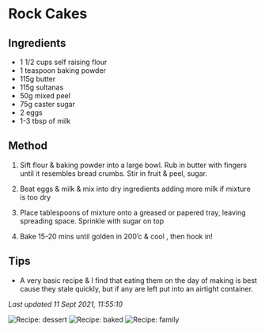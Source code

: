 # Rock Cakes

## Ingredients
- 1 1/2 cups self raising flour
- 1 teaspoon baking powder
- 115g butter
- 115g sultanas
- 50g mixed peel
- 75g caster sugar
- 2 eggs
- 1-3 tbsp of milk

## Method
1. Sift flour & baking powder into a large bowl. Rub in butter with fingers until it resembles bread crumbs. Stir in fruit & peel, sugar.

2. Beat eggs & milk & mix into dry ingredients adding more milk if mixture is too dry

3. Place tablespoons of mixture onto a greased or papered tray, leaving spreading space. Sprinkle with sugar on top

4. Bake 15-20 mins until golden in 200’c & cool , then hook in!

## Tips
- A very basic recipe & I find that eating them on the day of making is best cause they stale quickly, but if any are left put into an airtight container.

*Last updated 11 Sept 2021, 11:55:10*

![Recipe: dessert](https://img.shields.io/badge/tag-dessert-blue.svg) ![Recipe: baked](https://img.shields.io/badge/tag-baked-blue.svg) ![Recipe: family](https://img.shields.io/badge/tag-family-blue.svg)

